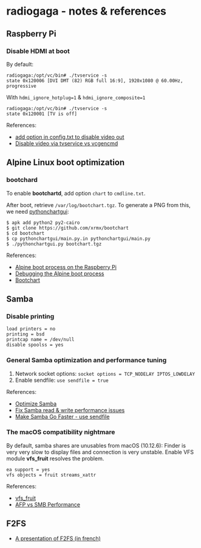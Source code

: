 # radiogaga - notes & references

## Raspberry Pi

### Disable HDMI at boot

By default:

```
radiogaga:/opt/vc/bin# ./tvservice -s
state 0x120006 [DVI DMT (82) RGB full 16:9], 1920x1080 @ 60.00Hz, progressive
```

With ```hdmi_ignore_hotplug=1``` & ```hdmi_ignore_composite=1```

```
radiogaga:/opt/vc/bin# ./tvservice -s
state 0x120001 [TV is off]
```

References:

* [add option in config.txt to disable video out](https://github.com/raspberrypi/firmware/issues/352#issuecomment-169455388)
* [Disable video via tvservice vs vcgencmd](https://github.com/raspberrypi/userland/issues/447)

## Alpine Linux boot optimization

### bootchard

To enable **bootchartd**, add option ```chart``` to ```cmdline.txt```.

After boot, retrieve ```/var/log/bootchart.tgz```. To generate a PNG from this, we need [pythonchartgui](https://github.com/xrmx/bootchart):

```
$ apk add python2 py2-cairo
$ git clone https://github.com/xrmx/bootchart
$ cd bootchart
$ cp pythonchartgui/main.py.in pythonchartgui/main.py
$ ./pythonchartgui.py bootchart.tgz
```

References:

* [Alpine boot process on the Raspberry Pi](https://pi3g.com/2019/01/10/alpine-boot-process-on-the-raspberry-pi/)
* [Debugging the Alpine boot process](https://pi3g.com/2019/01/22/debugging-the-alpine-boot-process/)
* [Bootchart](https://elinux.org/Bootchart)

## Samba

### Disable printing

```
load printers = no
printing = bsd
printcap name = /dev/null
disable spoolss = yes
```

### General Samba optimization and performance tuning

1. Network socket options: ```socket options = TCP_NODELAY IPTOS_LOWDELAY```
2. Enable sendfile: ```use sendfile = true```

References:

* [Optimize Samba](https://calomel.org/samba_optimize.html)
* [Fix Samba read & write performance issues](https://coderwall.com/p/2ufa0g/fix-samba-read-and-write-performance-issues)
* [Make Samba Go Faster - use sendfile](https://wiki.amahi.org/index.php/Make_Samba_Go_Faster#use_sendfile)

### The macOS compatibility nightmare

By default, samba shares are unusables from macOS (10.12.6): Finder is very very slow to display files and connection is very unstable. Enable VFS module **vfs_fruit** resolves the problem.

```
ea support = yes
vfs objects = fruit streams_xattr
```

References:

* [vfs_fruit](https://www.mankier.com/8/vfs_fruit)
* [AFP vs SMB Performance](https://discussions.apple.com/thread/7674819)

## F2FS

* [A presentation of F2FS (in french)](https://korben.info/f2fs-systeme-de-fichiers-pense-raspberry-pi-linstaller.html)